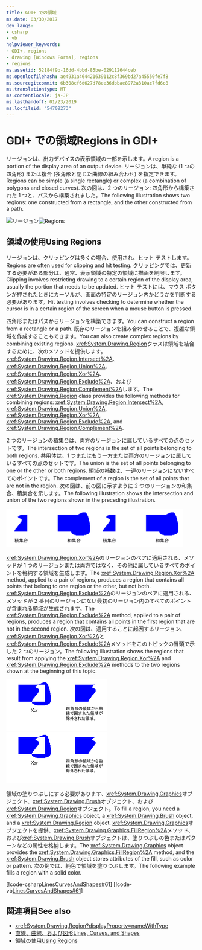 ```yaml
---
title: GDI+ での領域
ms.date: 03/30/2017
dev_langs:
- csharp
- vb
helpviewer_keywords:
- GDI+, regions
- drawing [Windows Forms], regions
- regions
ms.assetid: 52184f9b-16dd-4bbd-85be-029112644ceb
ms.openlocfilehash: ae4931a464421639112c8f369bd27a45550fe7f8
ms.sourcegitcommit: 6b308cf6d627d78ee36dbbae8972a310ac7fd6c8
ms.translationtype: MT
ms.contentlocale: ja-JP
ms.lasthandoff: 01/23/2019
ms.locfileid: "54708273"
---
```

# <a name="regions-in-gdi"></a><span data-ttu-id="8cb95-102">GDI+ での領域</span><span class="sxs-lookup"><span data-stu-id="8cb95-102">Regions in GDI+</span></span>
<span data-ttu-id="8cb95-103">リージョンは、出力デバイスの表示領域の一部を示します。</span><span class="sxs-lookup"><span data-stu-id="8cb95-103">A region is a portion of the display area of an output device.</span></span> <span data-ttu-id="8cb95-104">リージョンは、単純な (1 つの四角形) または複合 (多角形と閉じた曲線の組み合わせ) を指定できます。</span><span class="sxs-lookup"><span data-stu-id="8cb95-104">Regions can be simple (a single rectangle) or complex (a combination of polygons and closed curves).</span></span> <span data-ttu-id="8cb95-105">次の図は、2 つのリージョン: 四角形から構築された 1 つと、パスから構築されました。</span><span class="sxs-lookup"><span data-stu-id="8cb95-105">The following illustration shows two regions: one constructed from a rectangle, and the other constructed from a path.</span></span>  
  
 <span data-ttu-id="8cb95-106">![リージョン](../../../../docs/framework/winforms/advanced/media/aboutgdip02-art27.gif "AboutGdip02_Art27")</span><span class="sxs-lookup"><span data-stu-id="8cb95-106">![Regions](../../../../docs/framework/winforms/advanced/media/aboutgdip02-art27.gif "AboutGdip02_Art27")</span></span>  
  
## <a name="using-regions"></a><span data-ttu-id="8cb95-107">領域の使用</span><span class="sxs-lookup"><span data-stu-id="8cb95-107">Using Regions</span></span>  
 <span data-ttu-id="8cb95-108">リージョンは、クリッピングは多くの場合、使用され、ヒット テストします。</span><span class="sxs-lookup"><span data-stu-id="8cb95-108">Regions are often used for clipping and hit testing.</span></span> <span data-ttu-id="8cb95-109">クリッピングでは、更新する必要がある部分は、通常、表示領域の特定の領域に描画を制限します。</span><span class="sxs-lookup"><span data-stu-id="8cb95-109">Clipping involves restricting drawing to a certain region of the display area, usually the portion that needs to be updated.</span></span> <span data-ttu-id="8cb95-110">ヒット テストには、マウス ボタンが押されたときにカーソルが、画面の特定のリージョン内かどうかを判断する必要があります。</span><span class="sxs-lookup"><span data-stu-id="8cb95-110">Hit testing involves checking to determine whether the cursor is in a certain region of the screen when a mouse button is pressed.</span></span>  
  
 <span data-ttu-id="8cb95-111">四角形またはパスからリージョンを構築できます。</span><span class="sxs-lookup"><span data-stu-id="8cb95-111">You can construct a region from a rectangle or a path.</span></span> <span data-ttu-id="8cb95-112">既存のリージョンを組み合わせることで、複雑な領域を作成することもできます。</span><span class="sxs-lookup"><span data-stu-id="8cb95-112">You can also create complex regions by combining existing regions.</span></span> <span data-ttu-id="8cb95-113"><xref:System.Drawing.Region>クラスは領域を結合するために、次のメソッドを提供します。 <xref:System.Drawing.Region.Intersect%2A>、 <xref:System.Drawing.Region.Union%2A>、 <xref:System.Drawing.Region.Xor%2A>、 <xref:System.Drawing.Region.Exclude%2A>、および<xref:System.Drawing.Region.Complement%2A>します。</span><span class="sxs-lookup"><span data-stu-id="8cb95-113">The <xref:System.Drawing.Region> class provides the following methods for combining regions: <xref:System.Drawing.Region.Intersect%2A>, <xref:System.Drawing.Region.Union%2A>, <xref:System.Drawing.Region.Xor%2A>, <xref:System.Drawing.Region.Exclude%2A>, and <xref:System.Drawing.Region.Complement%2A>.</span></span>  
  
 <span data-ttu-id="8cb95-114">2 つのリージョンの積集合は、両方のリージョンに属しているすべての点のセットです。</span><span class="sxs-lookup"><span data-stu-id="8cb95-114">The intersection of two regions is the set of all points belonging to both regions.</span></span> <span data-ttu-id="8cb95-115">共用体は、1 つまたはもう一方または両方のリージョンに属しているすべての点のセットです。</span><span class="sxs-lookup"><span data-stu-id="8cb95-115">The union is the set of all points belonging to one or the other or both regions.</span></span> <span data-ttu-id="8cb95-116">領域の補数は、一連のリージョンにないすべてのポイントです。</span><span class="sxs-lookup"><span data-stu-id="8cb95-116">The complement of a region is the set of all points that are not in the region.</span></span> <span data-ttu-id="8cb95-117">次の図は、前の図に示すように 2 つのリージョンの和集合、積集合を示します。</span><span class="sxs-lookup"><span data-stu-id="8cb95-117">The following illustration shows the intersection and union of the two regions shown in the preceding illustration.</span></span>  
  
 <span data-ttu-id="8cb95-118">![リージョン](../../../../docs/framework/winforms/advanced/media/aboutgdip02-art28.gif "AboutGdip02_Art28")</span><span class="sxs-lookup"><span data-stu-id="8cb95-118">![Regions](../../../../docs/framework/winforms/advanced/media/aboutgdip02-art28.gif "AboutGdip02_Art28")</span></span>  
  
 <span data-ttu-id="8cb95-119"><xref:System.Drawing.Region.Xor%2A>のリージョンのペアに適用される、メソッドが 1 つのリージョンまたは両方ではなく、その他に属しているすべてのポイントを格納する領域を生成します。</span><span class="sxs-lookup"><span data-stu-id="8cb95-119">The <xref:System.Drawing.Region.Xor%2A> method, applied to a pair of regions, produces a region that contains all points that belong to one region or the other, but not both.</span></span> <span data-ttu-id="8cb95-120"><xref:System.Drawing.Region.Exclude%2A>のリージョンのペアに適用される、メソッドが 2 番目のリージョンにない最初のリージョン内のすべてのポイントが含まれる領域が生成されます。</span><span class="sxs-lookup"><span data-stu-id="8cb95-120">The <xref:System.Drawing.Region.Exclude%2A> method, applied to a pair of regions, produces a region that contains all points in the first region that are not in the second region.</span></span> <span data-ttu-id="8cb95-121">次の図は、適用することに起因するリージョン、<xref:System.Drawing.Region.Xor%2A>と<xref:System.Drawing.Region.Exclude%2A>メソッドをこのトピックの冒頭で示した 2 つのリージョン。</span><span class="sxs-lookup"><span data-stu-id="8cb95-121">The following illustration shows the regions that result from applying the <xref:System.Drawing.Region.Xor%2A> and <xref:System.Drawing.Region.Exclude%2A> methods to the two regions shown at the beginning of this topic.</span></span>  
  
 <span data-ttu-id="8cb95-122">![リージョン](../../../../docs/framework/winforms/advanced/media/aboutgdip02-art29.gif "AboutGdip02_Art29")</span><span class="sxs-lookup"><span data-stu-id="8cb95-122">![Regions](../../../../docs/framework/winforms/advanced/media/aboutgdip02-art29.gif "AboutGdip02_Art29")</span></span>  
  
 <span data-ttu-id="8cb95-123">領域の塗りつぶしにする必要があります、<xref:System.Drawing.Graphics>オブジェクト、<xref:System.Drawing.Brush>オブジェクト、および<xref:System.Drawing.Region>オブジェクト。</span><span class="sxs-lookup"><span data-stu-id="8cb95-123">To fill a region, you need a <xref:System.Drawing.Graphics> object, a <xref:System.Drawing.Brush> object, and a <xref:System.Drawing.Region> object.</span></span> <span data-ttu-id="8cb95-124"><xref:System.Drawing.Graphics>オブジェクトを提供、<xref:System.Drawing.Graphics.FillRegion%2A>メソッド、および<xref:System.Drawing.Brush>オブジェクトは、塗りつぶしの色またはパターンなどの属性を格納します。</span><span class="sxs-lookup"><span data-stu-id="8cb95-124">The <xref:System.Drawing.Graphics> object provides the <xref:System.Drawing.Graphics.FillRegion%2A> method, and the <xref:System.Drawing.Brush> object stores attributes of the fill, such as color or pattern.</span></span> <span data-ttu-id="8cb95-125">次の例では、純色で領域を塗りつぶします。</span><span class="sxs-lookup"><span data-stu-id="8cb95-125">The following example fills a region with a solid color.</span></span>  
  
 [!code-csharp[LinesCurvesAndShapes#61](../../../../samples/snippets/csharp/VS_Snippets_Winforms/LinesCurvesAndShapes/CS/Class1.cs#61)]
 [!code-vb[LinesCurvesAndShapes#61](../../../../samples/snippets/visualbasic/VS_Snippets_Winforms/LinesCurvesAndShapes/VB/Class1.vb#61)]  
  
## <a name="see-also"></a><span data-ttu-id="8cb95-126">関連項目</span><span class="sxs-lookup"><span data-stu-id="8cb95-126">See also</span></span>
- <xref:System.Drawing.Region?displayProperty=nameWithType>
- [<span data-ttu-id="8cb95-127">直線、曲線、および図形</span><span class="sxs-lookup"><span data-stu-id="8cb95-127">Lines, Curves, and Shapes</span></span>](../../../../docs/framework/winforms/advanced/lines-curves-and-shapes.md)
- [<span data-ttu-id="8cb95-128">領域の使用</span><span class="sxs-lookup"><span data-stu-id="8cb95-128">Using Regions</span></span>](../../../../docs/framework/winforms/advanced/using-regions.md)

